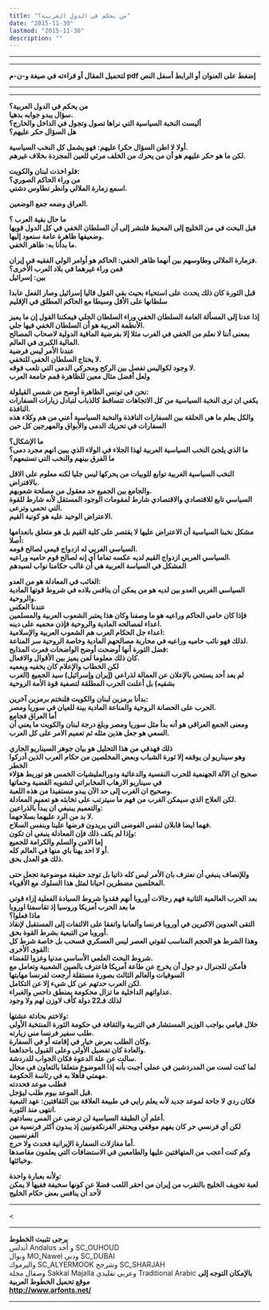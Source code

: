 ```yaml
---
title: "من يحكم في الدول العربية؟"
date: "2015-11-30"
lastmod: "2015-11-30"
description: ""
---
```

---

---

**لتحميل المقال أو قراءته في صيغة و-ن-م pdf إضغط على العنوان أو الرابط أسفل النص**

---



---

**من يحكم في الدول العربية؟  
سؤال يبدو جوابه بدهيا.  
أليست النخبة السياسية التي نراها تصول وتجول في الداخل والخارج؟  
هل السؤال حكر عليهم؟**

**أولا لا اظن السؤال حكرا عليهم: فهو يشمل كل النخب السياسية.  
لكن ما هو حكر عليهم هو أن من يحرك من الخلف مرئي للعين المجردة بخلاف غيرهم.**

**فلو اخذت لبنان والكويت:  
من وراء الحاكم الصوري؟  
اسمع زمارة الملالي وانظر تطاوس دشتي.**

**العراق وضعه جمع الوضعين.**

**ما حال بقية العرب ؟  
قبل البحث في من الخليج إلى المحيط فلنشر إلى أن السلطان الخفي في كل الدول قويها وضعيفها ظاهرة عامة سنعود إليها.  
ما بدأنا به: ظاهر الخفي.**

**فزمارة الملالي وطاوسهم بين أنهما ظاهر الخفي: الحاكم هو أوامر الولي الفقيه في إيران.  
فمن وراء غيرهما في بلاد العرب الأخرى؟  
بين: إسرائيل**

**قبل الثورة كان ذلك يحدث على استحياء بحيث بقي القول قاليا إسرائيل وصار الفعل عابدا سلطانها على الأقل وسيطا مع الحاكم المطلق في الإقليم**

**إذا عدنا إلى المسألة العامة السلطان الخفي وراء السلطان الجلي فيمكننا القول إن ما يميز الأنظمة العربية هو أن السلطان الخفي فيها جلي.  
بمعنى أننا لا نعلم من الخفي في الغرب مثلا إلا بفرضية المافية الدولية لاصحاب المصالح المالية الكبرى في العالم.  
عندنا الأمر ليس فرضية  
لا يحتاج السلطان الخفي للتخفي.  
لا وجود لكواليس تفصل بين الركح ومحركي الدمى التي تلعب فوقه.  
ولعل أفضل مثال معين للظاهرة قمم جامعة العرب**

**نحن في تونس الظاهرة أوضح من شمس القيلولة:  
يكفي ان ترى النخبة السياسية من كل الاتجاهات تتساقط كالذباب لتبادل زيارات السفارات النافذة.  
والكل يعلم ما هي الحلقة بين السفارات النافذة والنخبة السياسية أعني من هم وكلاء هذه السفارات في تحريك الدمى والأبواق والمهرجين كل حين**

**ما الإشكال؟  
ما الذي يلجئ النخب السياسية العربية لهذا الجلاء في الولاء الذي يبين انهم مجرد دمى؟  
ما الفرق بينهم والنخب التي تستبعهم؟**

**النخب السياسية الغربية توابع للوبيات من يحركها ليس جليا لكنه معلوم على الاقل بالافتراض.  
والجامع بين الجميع حد معقول من مصلحة شعوبهم.  
السياسي تابع للاقتصادي والاقتصادي شارط لمقومات الوجود المستقل لأنه شارط للقوة التي تحمي وترعى.  
الاعتراض الوحيد عليه هو كونية القيم.**

**مشكل نخبنا السياسية أن الاعتراض عليها لا يقتصر على كلية القيم بل هو متعلق بانعدامها أصلا:  
السياسي الغربي له ازدواج قيمي لصالح قومه.  
السياسي العربي ازدواج القيم لديه عكسه تماما أي إنه لصالح قوم حاميه وراعيه.  
المشكل في السياسة العربية هي أن غالب حكامنا نواب لسيدهم**

**الغائب في المعادلة هو من العدو:  
السياسي الغربي العدو بين لديه هو من يمكن أن ينافس بلاده في شروط قوتها المادية والروحية.  
عندنا العكس  
فإذا كان حامي الحاكم وراعيه هو ما وصفنا وكان هذا يعتبر الشعوب العربية والمسلمين اعداء لمصالحه المادية والروحية فإذن محميه على دينه.  
اعداء جل الحكام العرب هم الشعوب العربية والإسلامية:  
لذلك فهو نائب حاميه وراعيه في محاربة مصالحهم المادية وخاصة الروحية سر المناعة.  
فضل الثورة أنها أوضحت أوضح الواضحات فعرت المذابح:  
كان ذلك معلوما لمن يميز بين الأقوال والافعال.  
لكن الخطاب والإعلام كان يخفيه ويعميه  
لم يعد أحد يستحي بالإعلان عن العمالة لذراعي (إيران وإسرائيل) سيد الجميع (الغرب بشقيه) بل أعلنت الحرب المطلقة لتصفية قوة الأمة الروحية**

**بدأنا برمزين لبنان والكويت فلنختم برمزين آخرين:  
الحرب على الحصانة الروحية والمناعة المادية بينة للعيان في سوريا ومصر.  
أما العراق فجامع  
ومعنى الجمع العراقي هو أنه بدأ مثل سوريا ومصر وبلغ درجة لبنان والكويت ما يعني أن السعي هو جعل هذين مثله ثم تعميم الامر على كل العرب.**

**ذلك فهدفي من هذا التحليل هو بيان جوهر السيناريو الجاري  
وهو سيناريو لن يوقفه إلا ثورة الشباب وبعض المخلصين من حكام العرب الذين أدركوا الخطر  
صحيح ان الآلة الجهنمية للحرب النفسية والدعائية ودورالمليشيات الخمس هو توريط هؤلاء في سيناريو الارهاب المخابراتي لتشويه القضية وحماتها  
وصحيح ان الغرب إلى حد الآن يبدو مستفيدا من هذه اللعبة.  
لكن العلاج الذي سيمكن الغرب من فهم ما سيترتب على تخابثه هو تعميم المعادلة.  
والتعميم يبنبغي ان يبدأ بالذراعين:  
لا بد من الرد عليهما بسلاحهما.  
فهما ايضا قابلان لنفس الفوضى التي يريدون فرضها علينا وبنفس السلاح.  
وإذا لم يكف ذلك فإن المعادلة ينبغي ان تكون:  
إما الامن والسلم والكرامة للجميع  
أو لا احد يهنأ باي منها في العالم كله.  
ذلك هو العدل بحق.**

**وللإنصاف ينبغي أن نعترف بان الأمر ليس كله ذاتيا بل توجد حقيقة موضوعية تجعل حتى المخلصين مضطرين احيانا لمثل هذا السلوك مع الأقوياء.**

**بعد الحرب العالمية الثانية فهم رجالات أوروبا أنهم فقدوا شروط السيادة الفعلية إزاء قوتي ما بعد الحرب أمريكا وروسيا إذ تقاسمتا اوروبا  
ماذا فعلوا؟  
التقى العدوين الاكبرين في أوروبا فرنسا وألمانيا واتفقا على الالتفات إلى المستقبل لإنقاذ أوروبا من التبعية بشرط القوة بحق.  
وهذا الشرط هو الحجم المناسب لقوتي العصر ليس العسكري فسحب بل خاصة شرط كل القوى الأخرى:  
شروط البحث العلمي الأساسي مدنيا وغزوا للفضاء.  
فأمكن للجنرال دو جول أن يخرج عن طاعة أمريكا فاعترف بالصين الشعبية وتعامل مع السوفيات والعالم الثالث بصورة مستقلة أرجعت لفرنسا مهابتها  
لكن العرب حدثهم عن كل شيء إلا عن التكامل.  
عداواتهم الداخلية ما تزال محكومة بمنطق داحس والغبراء.  
لذلك فـ22 دولة كأف لاوزن لهم ولا وجود**

**ولاختم بحادثة عشتها:  
خلال قيامي بواجب الوزير المستشار في التربية والثقافة في حكومة الثورة المنتخبة الأولى طلب سفير فرنسا مني زيارته.  
وكان الطلب بعرض خيار في إقامته أو في السفارة.  
والعادة كان تفضيل الأولى وعلى القبول باحداهما.  
سالت عن علة الدعوة فكان الجواب للدردشة.  
لما كنت لست من المدردشين في عملي أجبت بأنه إذا الموضوع متعلقا بالتعاون في مجال مهمتي فأهلا به في رئاسة الحكومة.  
فطلب موعد فحددته  
قبل الموعد بيوم طلب ليؤجل.  
فكان ردي لا جاحة لموعد جديد لأنه يعلم رايي في طبيعة العلاقة بين الثقافتين: عهد التبعية انتهى منذ الثورة.  
أعلم أن الطبقة السياسية لن ترضى عن المس بسادتهم.  
لكن أي فرنسي حر كان يفهم موقفي ويحتقر الفرنكفونيين إذ يبدون أكثر فرنسية من الفرنسيين  
أما مغازلات السفارة الإيرانية فحدث ولا حرج.  
وكم كنت أعجب من المتهافتين عليها والطامعين في الاستضافات التي يعلمون مقاصدها وخبائثها.**

**ولأنه بعبارة واحدة:  
لعبة تخويف الخليج بالتقرب من إيران من احقر اللعب فضلا عن كونها سخيفة ففيها لا يمكن لأحد أن ينافس بعض حكام الخليج**

---

<

---

**يرجى تثبيت الخطوط**   
 أندلس Andalus  و أحد SC\_OUHOUD  
 ونوال MO\_Nawel  ودبي SC\_DUBAI   
 واليرموك SC\_ALYERMOOK  وشرجح SC\_SHARJAH   
 وصقال مجلة Sakkal Majalla وعربي تقليدي Traditional Arabic  **بالإمكان التوجه إلى موقع تحميل الخطوط العربية  
 http://www.arfonts.net/**

---

###